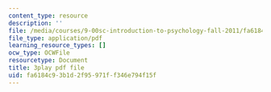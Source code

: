 ```yaml
---
content_type: resource
description: ''
file: /media/courses/9-00sc-introduction-to-psychology-fall-2011/fa6184c93b1d2f95971ff346e794f15f_Qw4SkvZ03cc.pdf
file_type: application/pdf
learning_resource_types: []
ocw_type: OCWFile
resourcetype: Document
title: 3play pdf file
uid: fa6184c9-3b1d-2f95-971f-f346e794f15f
---
```

